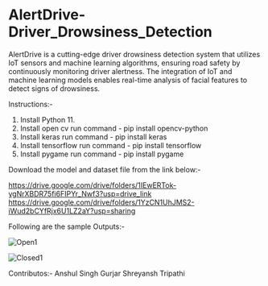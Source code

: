 # AlertDrive-Driver_Drowsiness_Detection
AlertDrive is a cutting-edge driver drowsiness detection system that utilizes IoT sensors and machine learning algorithms, ensuring road safety by continuously monitoring driver alertness. The integration of IoT  and machine learning models enables real-time analysis of facial features to detect signs of drowsiness.


Instructions:-
1. Install Python 11.
2. Install open cv         run command - pip install opencv-python
3. Install keras           run command - pip install keras
4. Install tensorflow      run command - pip install tensorflow
5. Install pygame          run command - pip install pygame



Download the model and dataset file from the link below:-

https://drive.google.com/drive/folders/1IEwERTok-ygNrXBDR75fi6FIPYr_Nwf3?usp=drive_link
https://drive.google.com/drive/folders/1YzCN1UhJMS2-iWud2bCYfRjx6U1LZ2aY?usp=sharing


Following are the sample Outputs:-


![Open1](https://github.com/anshulgurjar53/AlertDrive-Driver_Drowsiness_Detection/assets/90499262/60229709-5edd-4dd0-87ce-2225d003effb)


![Closed1](https://github.com/anshulgurjar53/AlertDrive-Driver_Drowsiness_Detection/assets/90499262/bbcf032c-e0b0-4ee1-8ffe-79201836ee9b)



Contributos:-
Anshul Singh Gurjar
Shreyansh Tripathi
   
